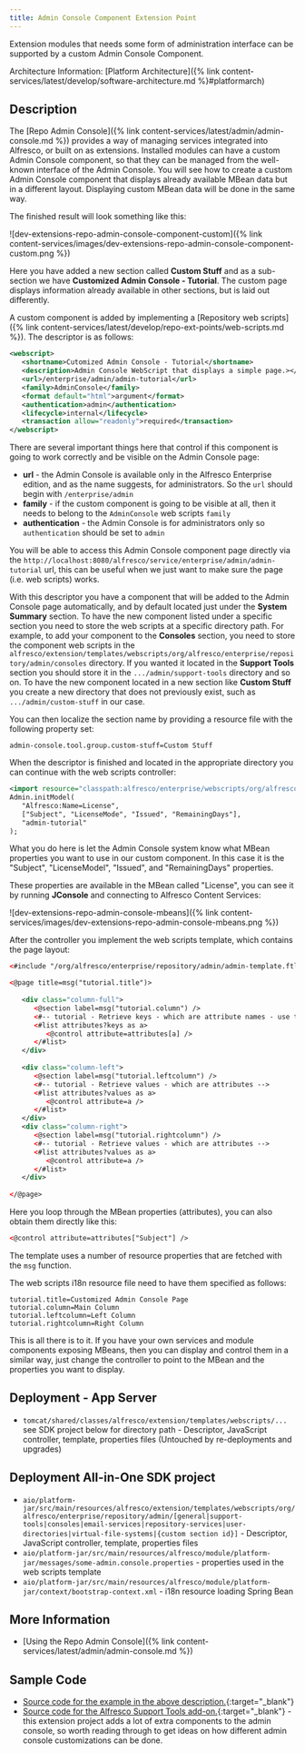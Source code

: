 ```yaml
---
title: Admin Console Component Extension Point
---
```


Extension modules that needs some form of administration interface can be supported by a custom Admin Console Component.

Architecture Information: [Platform Architecture]({% link content-services/latest/develop/software-architecture.md %}#platformarch)

## Description

The [Repo Admin Console]({% link content-services/latest/admin/admin-console.md %}) provides a way of managing services integrated into Alfresco, 
or built on as extensions. Installed modules can have a custom Admin Console component, so that they can be managed 
from the well-known interface of the Admin Console. You will see how to create a custom Admin Console component that 
displays already available MBean data but in a different layout. Displaying custom MBean data will be done in the same way.

The finished result will look something like this:

![dev-extensions-repo-admin-console-component-custom]({% link content-services/images/dev-extensions-repo-admin-console-component-custom.png %})

Here you have added a new section called **Custom Stuff** and as a sub-section we have **Customized Admin Console - Tutorial**. 
The custom page displays information already available in other sections, but is laid out differently.

A custom component is added by implementing a [Repository web scripts]({% link content-services/latest/develop/repo-ext-points/web-scripts.md %}). 
The descriptor is as follows:

```xml
<webscript>
   <shortname>Cutomized Admin Console - Tutorial</shortname>
   <description>Admin Console WebScript that displays a simple page.></description>
   <url>/enterprise/admin/admin-tutorial</url>
   <family>AdminConsole</family>
   <format default="html">argument</format>
   <authentication>admin</authentication>
   <lifecycle>internal</lifecycle>
   <transaction allow="readonly">required</transaction>
</webscript>
```

There are several important things here that control if this component is going to work correctly and be visible on the 
Admin Console page:

* **url** - the Admin Console is available only in the Alfresco Enterprise edition, and as the name suggests, for administrators. So the `url` should begin with `/enterprise/admin`
* **family** - if the custom component is going to be visible at all, then it needs to belong to the `AdminConsole` web scripts `family`
* **authentication** - the Admin Console is for administrators only so `authentication` should be set to `admin`

You will be able to access this Admin Console component page directly via the 
`http://localhost:8080/alfresco/service/enterprise/admin/admin-tutorial` url, this can be useful when we just want to 
make sure the page (i.e. web scripts) works.

With this descriptor you have a component that will be added to the Admin Console page automatically, and by default 
located just under the **System Summary** section. To have the new component listed under a specific section you need 
to store the web scripts at a specific directory path. For example, to add your component to the **Consoles** section, 
you need to store the component web scripts in the `alfresco/extension/templates/webscripts/org/alfresco/enterprise/repository/admin/consoles` 
directory. If you wanted it located in the **Support Tools** section you should store it in the `.../admin/support-tools` 
directory and so on. To have the new component located in a new section like **Custom Stuff** you create a new directory 
that does not previously exist, such as `.../admin/custom-stuff` in our case.

You can then localize the section name by providing a resource file with the following property set:

```text
admin-console.tool.group.custom-stuff=Custom Stuff
```

When the descriptor is finished and located in the appropriate directory you can continue with the web scripts controller:

```xml
<import resource="classpath:alfresco/enterprise/webscripts/org/alfresco/enterprise/repository/admin/admin-common.lib.js">
Admin.initModel(
   "Alfresco:Name=License",
   ["Subject", "LicenseMode", "Issued", "RemainingDays"],
   "admin-tutorial"
);
```

What you do here is let the Admin Console system know what MBean properties you want to use in our custom component. 
In this case it is the "Subject", "LicenseModel", "Issued", and "RemainingDays" properties.

These properties are available in the MBean called "License", you can see it by running **JConsole** and connecting to 
Alfresco Content Services:

![dev-extensions-repo-admin-console-mbeans]({% link content-services/images/dev-extensions-repo-admin-console-mbeans.png %})

After the controller you implement the web scripts template, which contains the page layout:

```xml
<#include "/org/alfresco/enterprise/repository/admin/admin-template.ftl" />

<@page title=msg("tutorial.title")>
   
   <div class="column-full">
      <@section label=msg("tutorial.column") />
      <#-- tutorial - Retrieve keys - which are attribute names - use to index into attribute hash -->
      <#list attributes?keys as a>
         <@control attribute=attributes[a] />
      </#list>
   </div>
   
   <div class="column-left">
      <@section label=msg("tutorial.leftcolumn") />
      <#-- tutorial - Retrieve values - which are attributes -->
      <#list attributes?values as a>
         <@control attribute=a />
      </#list>
   </div>
   <div class="column-right">
      <@section label=msg("tutorial.rightcolumn") />
      <#-- tutorial - Retrieve values - which are attributes -->
      <#list attributes?values as a>
         <@control attribute=a />
      </#list>
   </div>
   
</@page>
```

Here you loop through the MBean properties (attributes), you can also obtain them directly like this:

```xml
<@control attribute=attributes["Subject"] />
```

The template uses a number of resource properties that are fetched with the `msg` function.

The web scripts i18n resource file need to have them specified as follows:

```text
tutorial.title=Customized Admin Console Page
tutorial.column=Main Column
tutorial.leftcolumn=Left Column
tutorial.rightcolumn=Right Column
```

This is all there is to it. If you have your own services and module components exposing MBeans, then you can display 
and control them in a similar way, just change the controller to point to the MBean and the properties you want to display.

## Deployment - App Server

* `tomcat/shared/classes/alfresco/extension/templates/webscripts/...` see SDK project below for directory path - Descriptor, JavaScript controller, template, properties files (Untouched by re-deployments and upgrades)

## Deployment All-in-One SDK project

* `aio/platform-jar/src/main/resources/alfresco/extension/templates/webscripts/org/alfresco/enterprise/repository/admin/[general|support-tools|consoles|email-services|repository-services|user-directories|virtual-file-systems|{custom section id}]` - Descriptor, JavaScript controller, template, properties files
* `aio/platform-jar/src/main/resources/alfresco/module/platform-jar/messages/some-admin.console.properties` - properties used in the web scripts template
* `aio/platform-jar/src/main/resources/alfresco/module/platform-jar/context/bootstrap-context.xml` - i18n resource loading Spring Bean

## More Information

* [Using the Repo Admin Console]({% link content-services/latest/admin/admin-console.md %})

## Sample Code

* [Source code for the example in the above description.](https://github.com/Alfresco/alfresco-sdk-samples/tree/alfresco-51/all-in-one/add-admin-console-component-repo){:target="_blank"}
* [Source code for the Alfresco Support Tools add-on.](https://github.com/Alfresco/alfresco-support-tools){:target="_blank"} - this extension project adds a lot of extra components to the admin console, so worth reading through to get ideas on how different admin console customizations can be done.
